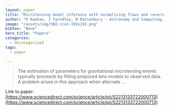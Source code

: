 ```yaml
---
layout: paper
title: "Microlensing model inference with normalising flows and reversible jump MCMC"
author: "D Keehan, J Yarndley, N Rattenbury - Astronomy and Computing, 2022 - Elsevier"
image: "/assets/img/SBI-icon-192x192.png"
bibtex: "None"
hero_title: "Papers"
categories:
  - Uncategorized
tags:
  - paper

---
```

>The estimation of parameters for gravitational microlensing events typically proceeds by fitting proposed lens models to observed data. A problem arises in this approach when alternate …

Link to paper: [https://www.sciencedirect.com/science/article/pii/S2213133722000713](https://www.sciencedirect.com/science/article/pii/S2213133722000713)


